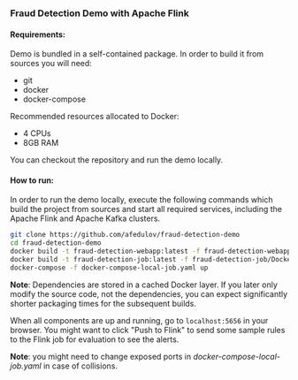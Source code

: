### Fraud Detection Demo with Apache Flink

#### Requirements:
Demo is bundled in a self-contained package. In order to build it from sources you will need:

 - git
 - docker
 - docker-compose

 Recommended resources allocated to Docker:

 - 4 CPUs
 - 8GB RAM

 You can checkout the repository and run the demo locally.

#### How to run:

In order to run the demo locally, execute the following commands which build the project from sources and start all required services, including the Apache Flink and Apache Kafka clusters.

```bash
git clone https://github.com/afedulov/fraud-detection-demo
cd fraud-detection-demo
docker build -t fraud-detection-webapp:latest -f fraud-detection-webapp/webapp.Dockerfile fraud-detection-webapp/
docker build -t fraud-detection-job:latest -f fraud-detection-job/Dockerfile fraud-detection-job/ 
docker-compose -f docker-compose-local-job.yaml up
```

__Note__: Dependencies are stored in a cached Docker layer. If you later only modify the source code, not the dependencies, you can expect significantly shorter packaging times for the subsequent builds.

When all components are up and running, go to `localhost:5656` in your browser. You might want to click "Push to Flink" to send some sample rules to the Flink job for evaluation to see the alerts.

__Note__: you might need to change exposed ports in _docker-compose-local-job.yaml_ in case of collisions.

